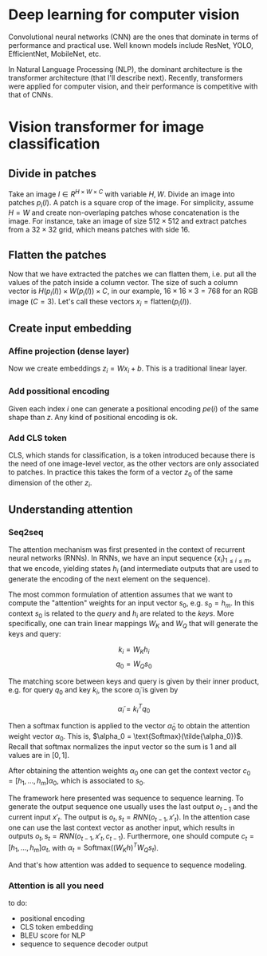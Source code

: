 
# Deep learning for computer vision

Convolutional neural networks (CNN) are the ones that dominate in terms of performance and practical use. Well known models include ResNet, YOLO, EfficientNet, MobileNet, etc.

In Natural Language Processing (NLP), the dominant architecture is the transformer architecture (that I'll describe next). Recently, transformers were applied for computer vision, and their performance is competitive with that of CNNs.

# Vision transformer for image classification

## Divide in patches
Take an image $I \in R^{H\times W \times C}$ with variable $H, W$. 
Divide an image into patches $p_i(I)$. A patch is a square crop of the image. For simplicity, assume $H=W$ and create non-overlaping patches whose concatenation is the image. For instance, take an image of size $512\times 512$ and extract patches from a $32 \times 32$ grid, which means patches with side $16$. 

## Flatten the patches
Now that we have extracted the patches we can flatten them, i.e. put all the values of the patch inside a column vector. The size of such a column vector is $H(p_i(I)) \times W(p_i(I)) \times C$, in our example, $16 \times 16 \times 3 = 768$ for an RGB image ($C=3$). Let's call these vectors $x_i = \text{flatten}(p_i(I))$.

## Create input embedding

### Affine projection (dense layer)
Now we create embeddings $z_i = W x_i + b$. This is a traditional linear layer.

### Add possitional encoding
Given each index $i$ one can generate a positional encoding $pe(i)$ of the same shape than $z$. Any kind of positional encoding is ok.

### Add CLS token
CLS, which stands for classification, is a token introduced because there is the need of one image-level vector, as the other vectors are only associated to patches. In practice this takes the form of a vector $z_0$ of the same dimension of the other $z_i$.

## Understanding attention

### Seq2seq

The attention mechanism was first presented in the context of recurrent neural networks (RNNs). In RNNs, we have an input sequence $\{x_i\}_{1 \leq i \leq m}$, that we encode, yielding states $h_i$ (and intermediate outputs that are used to generate the encoding of the next element on the sequence).

The most common formulation of attention assumes that we want to compute the "attention" weights for an input vector $s_0$, e.g. $s_0 = h_m$. In this context $s_0$ is related to the _query_ and $h_i$ are related to the _keys_. More specifically, one can train linear mappings $W_K$ and $W_Q$ that will generate the keys and query:

$$k_i = W_K h_i$$
$$q_0 = W_Q s_0$$

The matching score between keys and query is given by their inner product, e.g. for query $q_0$ and key $k_i$, the score $\tilde{\alpha}_i$ is given by 

$$\tilde{\alpha}_i = k_i^T q_0$$

Then a softmax function is applied to the vector $\tilde{\alpha}_0$ to obtain the attention weight vector $\alpha_0$. This is, $\alpha_0 = \text{Softmax}(\tilde{\alpha_0})$. Recall that softmax normalizes the input vector so the sum is 1 and all values are in $[0, 1]$.

After obtaining the attention weights $\alpha_0$ one can get the context vector $c_0 = [h_1, \dots, h_m] \alpha_0$, which is associated to $s_0$.

The framework here presented was sequence to sequence learning. To generate the output sequence one usually uses the last output $o_{t-1}$ and the current input $x'_t$. The output is $o_t, s_t = RNN(o_{t-1}, x'_t)$. In the attention case one can use the last context vector as another input, which results in outputs $o_t, s_t = RNN(o_{t-1}, x'_t, c_{t-1})$. Furthermore, one should compute $c_t = [h_1, \dots, h_m] \alpha_t$, with $\alpha_t = \text{Softmax}((W_K h)^T W_Q s_t)$. 

And that's how attention was added to sequence to sequence modeling. 

### Attention is all you need










to do:
- positional encoding
- CLS token embedding
- BLEU score for NLP
- sequence to sequence decoder output



